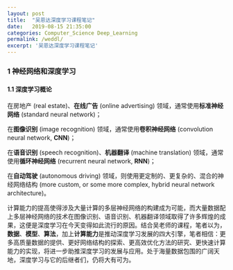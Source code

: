 ```yaml
---
layout: post
title:  "吴恩达深度学习课程笔记"
date:   2019-08-15 21:35:00
categories: Computer_Science Deep_Learning
permalink: /weddl/
excerpt: '吴恩达深度学习课程笔记'
---
```


### 1 神经网络和深度学习

#### 1.1 深度学习概论

在房地产 (real estate)、**在线广告** (online advertising) 领域，通常使用**标准神经网络** (standard neural network)；

在**图像识别** (image recognition) 领域，通常使用**卷积神经网络** (convolution neural network, **CNN**)；

在**语音识别** (speech recognition)、**机器翻译** (machine translation) 领域，通常使用**循环神经网络** (recurrent neural network, **RNN**)；

在**自动驾驶** (autonomous driving) 领域，则使用更定制的、更复杂的、混合的神经网络结构 (more custom, or some more complex, hybrid neural network architecture)。

计算能力的提高使得涉及大量计算的多层神经网络的构建成为可能，而大量数据配上多层神经网络的技术在图像识别、语音识别、机器翻译领域取得了许多辉煌的成果，这便是深度学习在今天变得如此流行的原因。结合吴老师的课程，笔者以为，**数据**、**模型**、**算法**，加上**计算能力**是推动深度学习发展的四大引擎，笔者相信：更多高质量数据的提供、更好网络结构的探索、更高效优化方法的研究、更快速计算能力的实现，将进一步助推深度学习的发展与应用。处于海量数据包围的广阔天地，深度学习与它的后继者们，仍将大有可为。

